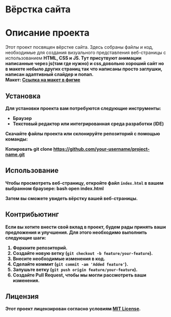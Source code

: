 # Вёрстка сайта
# Описание проекта

Этот проект посвящен вёрстке сайта. Здесь собраны файлы и код, необходимые для создания визуального представления веб-страницы с использованием <strong>HTML<strong/>, <strong>CSS<strong/> и <strong>JS<strong/>.
Тут присутвуют анимации написанные через js(там где нужно) и css,довольно хороший сайт но в макете небыло других страниц так что написаны просто заглушки, написан адаптивный слайдер и попап.<br/>
Макет: <a href="https://www.figma.com/file/MPtK1tyQvM5V1ALjGn416f/QWERy-landing-(Copy)?node-id=0:1&mode=dev">Ссылка на макет в фигме<a/>

## Установка

Для установки проекта вам потребуются следующие инструменты:

- Браузер
- Текстовый редактор или интегрированная среда разработки (IDE)

Скачайте файлы проекта или склонируйте репозиторий с помощью команды:

Копировать
git clone https://github.com/your-username/project-name.git

## Использование

Чтобы просмотреть веб-страницу, откройте файл `index.html` в вашем выбранном браузере:
bash
open index.html

Затем вы сможете увидеть вёрстку вашей веб-страницы.

## Контрибьютинг

Если вы хотите внести свой вклад в проект, будем рады принять ваши предложения и улучшения. Для этого необходимо выполнить следующие шаги:

1. Форкните репозиторий.
2. Создайте новую ветку (`git checkout -b feature/your-feature`).
3. Внесите необходимые изменения в код.
4. Сделайте коммит (`git commit -am 'Added feature'`).
5. Запушьте ветку (`git push origin feature/your-feature`).
6. Создайте Pull Request, чтобы мы могли рассмотреть ваши изменения.

## Лицензия

Этот проект лицензирован согласно условиям [MIT License](LICENSE).

